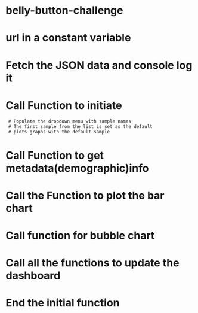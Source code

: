 # belly-button-challenge
# url in a constant variable
  # Fetch the JSON data and console log it
  # Call Function to initiate
     # Populate the dropdown menu with sample names
     # The first sample from the list is set as the default
     # plots graphs with the default sample
  # Call Function to get metadata(demographic)info
  # Call the Function to plot the bar chart
  # Call function for bubble chart
  # Call all the functions to update the dashboard 
# End the initial function
